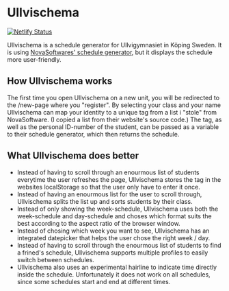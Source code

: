 # Ullvischema

[![Netlify Status](https://api.netlify.com/api/v1/badges/b3d67ed9-1115-40cb-908b-a131677a3d68/deploy-status)](https://app.netlify.com/sites/ullvischema/deploys)

Ullvischema is a schedule generator for Ullvigymnasiet in Köping Sweden. It is using [NovaSoftwares' schedule generator](http://www.novasoftware.se/WebViewer/(S(cgwqhhuyvs52nt45qud0zxun))/design1.aspx?schoolid=55860), but it displays the schedule more user-friendly.

## How Ullvischema works

The first time you open Ullvischema on a new unit, you will be redirected to the /new-page where you "register". By selecting your class and your name Ullvischema can map your identity to a unique tag from a list i "stole" from NovaSoftware. (I copied a list from their website's source code.) The tag, as well as the personal ID-number of the student, can be passed as a variable to their schedule generator, which then returns the schedule.

## What Ullvischema does better

* Instead of having to scroll through an enourmous list of students everytime the user refreshes the page, Ullvischema stores the tag in the websites localStorage so that the user only have to enter it once.
* Instead of having an enourmous list for the user to scroll through, Ullvischema splits the list up and sorts students by their class.
* Instead of only showing the week-schedule, Ullvischema uses both the week-schedule and day-schedule and choses which format suits the best according to the aspect ratio of the browser window.
* Instead of chosing which week you want to see, Ullvischema has an integrated datepicker that helps the user chose the right week / day.
* Instead of having to scroll through the enourmous list of students to find a frined's schedule, Ullvischema supports multiple profiles to easily switch between schedules.
* Ullvischema also uses an experimental hairline to indicate time directly inside the schedule. Unfortunately it does not work on all schedules, since some schedules start and end at different times.
